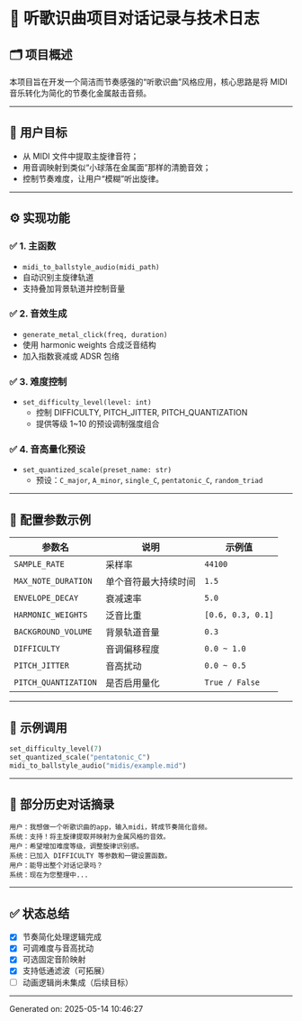 # 🎵 听歌识曲项目对话记录与技术日志

## 🗂 项目概述
本项目旨在开发一个简洁而节奏感强的“听歌识曲”风格应用，核心思路是将 MIDI 音乐转化为简化的节奏化金属敲击音频。

---

## 📌 用户目标
- 从 MIDI 文件中提取主旋律音符；
- 用音调映射到类似“小球落在金属面”那样的清脆音效；
- 控制节奏难度，让用户“模糊”听出旋律。

---

## ⚙️ 实现功能
### ✅ 1. 主函数
- `midi_to_ballstyle_audio(midi_path)`
- 自动识别主旋律轨道
- 支持叠加背景轨道并控制音量

### ✅ 2. 音效生成
- `generate_metal_click(freq, duration)`
- 使用 harmonic weights 合成泛音结构
- 加入指数衰减或 ADSR 包络

### ✅ 3. 难度控制
- `set_difficulty_level(level: int)`
  - 控制 DIFFICULTY, PITCH_JITTER, PITCH_QUANTIZATION
  - 提供等级 1~10 的预设调制强度组合

### ✅ 4. 音高量化预设
- `set_quantized_scale(preset_name: str)`
  - 预设：`C_major`, `A_minor`, `single_C`, `pentatonic_C`, `random_triad`

---

## 🧪 配置参数示例
| 参数名 | 说明 | 示例值 |
|--------|------|--------|
| `SAMPLE_RATE` | 采样率 | `44100` |
| `MAX_NOTE_DURATION` | 单个音符最大持续时间 | `1.5` |
| `ENVELOPE_DECAY` | 衰减速率 | `5.0` |
| `HARMONIC_WEIGHTS` | 泛音比重 | `[0.6, 0.3, 0.1]` |
| `BACKGROUND_VOLUME` | 背景轨道音量 | `0.3` |
| `DIFFICULTY` | 音调偏移程度 | `0.0 ~ 1.0` |
| `PITCH_JITTER` | 音高扰动 | `0.0 ~ 0.5` |
| `PITCH_QUANTIZATION` | 是否启用量化 | `True / False` |

---

## 🧾 示例调用
```python
set_difficulty_level(7)
set_quantized_scale("pentatonic_C")
midi_to_ballstyle_audio("midis/example.mid")
```

---

## 💬 部分历史对话摘录
```
用户：我想做一个听歌识曲的app，输入midi，转成节奏简化音频。
系统：支持！将主旋律提取并映射为金属风格的音效。
用户：希望增加难度等级，调整旋律识别感。
系统：已加入 DIFFICULTY 等参数和一键设置函数。
用户：能导出整个对话记录吗？
系统：现在为您整理中...
```

---

## ✅ 状态总结
- [x] 节奏简化处理逻辑完成
- [x] 可调难度与音高扰动
- [x] 可选固定音阶映射
- [x] 支持低通滤波（可拓展）
- [ ] 动画逻辑尚未集成（后续目标）

---

Generated on: 2025-05-14 10:46:27
